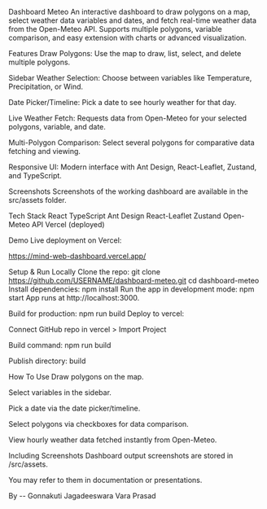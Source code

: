 Dashboard Meteo 
An interactive dashboard to draw polygons on a map, select weather data variables and dates, and fetch real-time weather data from the Open-Meteo API. Supports multiple polygons, variable comparison, and easy extension with charts or advanced visualization.

Features
Draw Polygons:
Use the map to draw, list, select, and delete multiple polygons.

Sidebar Weather Selection:
Choose between variables like Temperature, Precipitation, or Wind.

Date Picker/Timeline:
Pick a date to see hourly weather for that day.

Live Weather Fetch:
Requests data from Open-Meteo for your selected polygons, variable, and date.

Multi-Polygon Comparison:
Select several polygons for comparative data fetching and viewing.

Responsive UI:
Modern interface with Ant Design, React-Leaflet, Zustand, and TypeScript.

Screenshots
Screenshots of the working dashboard are available in the src/assets folder.

Tech Stack
React
TypeScript
Ant Design
React-Leaflet
Zustand
Open-Meteo API
Vercel (deployed)

Demo
Live deployment on Vercel:

https://mind-web-dashboard.vercel.app/

Setup & Run Locally
Clone the repo:
git clone https://github.com/USERNAME/dashboard-meteo.git
cd dashboard-meteo
Install dependencies:
npm install
Run the app in development mode:
npm start
App runs at http://localhost:3000.

Build for production:
npm run build
Deploy to vercel:

Connect GitHub repo in vercel > Import Project

Build command: npm run build

Publish directory: build




How To Use
Draw polygons on the map.

Select variables in the sidebar.

Pick a date via the date picker/timeline.

Select polygons via checkboxes for data comparison.

View hourly weather data fetched instantly from Open-Meteo.

Including Screenshots
Dashboard output screenshots are stored in /src/assets.

You may refer to them in documentation or presentations.

By -- Gonnakuti Jagadeeswara Vara Prasad

